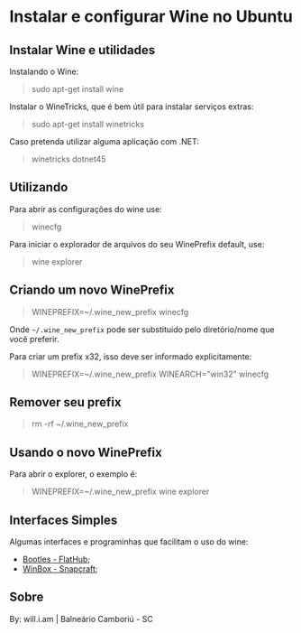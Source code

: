 # Instalar e configurar Wine no Ubuntu


## Instalar Wine e utilidades

Instalando o Wine:

> sudo apt-get install wine

Instalar o WineTricks, que é bem útil para instalar serviços extras:

> sudo apt-get install winetricks

Caso pretenda utilizar alguma aplicação com .NET:

> winetricks dotnet45

## Utilizando

Para abrir as configurações do wine use:

> winecfg

Para iniciar o explorador de arquivos do seu WinePrefix default, use:

> wine explorer

## Criando um novo WinePrefix

> WINEPREFIX=~/.wine_new_prefix winecfg

Onde `~/.wine_new_prefix` pode ser substituido pelo diretório/nome que você preferir.

Para criar um prefix x32, isso deve ser informado explicitamente:

> WINEPREFIX=~/.wine_new_prefix WINEARCH="win32" winecfg

## Remover seu prefix

> rm -rf ~/.wine_new_prefix

## Usando o novo WinePrefix

Para abrir o explorer, o exemplo é:

> WINEPREFIX=~/.wine_new_prefix wine explorer


## Interfaces Simples

Algumas interfaces e programinhas que facilitam o uso do wine:

- [Bootles - FlatHub](https://flathub.org/apps/details/com.usebottles.bottles);
- [WinBox - Snapcraft](https://snapcraft.io/winbox);


## Sobre

By: will.i.am | Balneário Camboriú - SC
